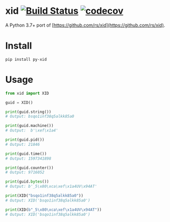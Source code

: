 # xid [![Build Status](https://travis-ci.com/alexferl/xid.svg?branch=master)](https://travis-ci.com/alexferl/xid) [![codecov](https://codecov.io/gh/alexferl/xid/branch/master/graph/badge.svg)](https://codecov.io/gh/alexferl/xid)

A Python 3.7+ port of [https://github.com/rs/xid](https://github.com/rs/xid).

# Install

```shell script
pip install py-xid
```

# Usage
```python
from xid import XID

guid = XID()

print(guid.string())
# Output: bsqo1inf38q5alkk85a0

print(guid.machine())
# Output:  b'\xef\x1a4'

print(guid.pid())
# Output: 21846

print(guid.time())
# Output: 1597341898

print(guid.counter())
# Output: 9716052

print(guid.bytes())
# Output: b'_5\x80\xca\xef\x1a4UV\x94AT'

print(XID("bsqo1inf38q5alkk85a0"))
# Output: XID('bsqo1inf38q5alkk85a0')

print(XID(b"_5\x80\xca\xef\x1a4UV\x94AT"))
# Output: XID('bsqo1inf38q5alkk85a0')
```
